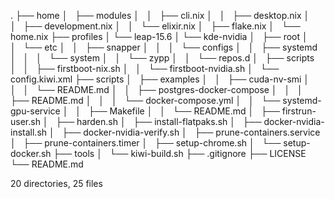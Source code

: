 .
├── home
│   ├── modules
│   │   ├── cli.nix
│   │   ├── desktop.nix
│   │   ├── development.nix
│   │   └── elixir.nix
│   ├── flake.nix
│   └── home.nix
├── profiles
│   └── leap-15.6
│       └── kde-nvidia
│           ├── root
│           │   └── etc
│           │       ├── snapper
│           │       │   └── configs
│           │       ├── systemd
│           │       │   └── system
│           │       └── zypp
│           │           └── repos.d
│           ├── scripts
│           │   ├── firstboot-nix.sh
│           │   └── firstboot-nvidia.sh
│           └── config.kiwi.xml
├── scripts
│   ├── examples
│   │   ├── cuda-nv-smi
│   │   │   └── README.md
│   │   ├── postgres-docker-compose
│   │   │   ├── README.md
│   │   │   └── docker-compose.yml
│   │   └── systemd-gpu-service
│   │       ├── Makefile
│   │       └── README.md
│   ├── firstrun-user.sh
│   ├── harden.sh
│   ├── install-flatpaks.sh
│   ├── docker-nvidia-install.sh
│   ├── docker-nvidia-verify.sh
│   ├── prune-containers.service
│   ├── prune-containers.timer
│   ├── setup-chrome.sh
│   └── setup-docker.sh
├── tools
│   └── kiwi-build.sh
├── .gitignore
├── LICENSE
└── README.md

20 directories, 25 files
